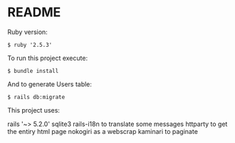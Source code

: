 # README

Ruby version:

    $ ruby '2.5.3'

To run this project execute:

    $ bundle install

And to generate Users table:

    $ rails db:migrate

This project uses:

rails '~> 5.2.0'
sqlite3
rails-i18n to translate some messages
httparty to get the entiry html page
nokogiri as a webscrap
kaminari to paginate
